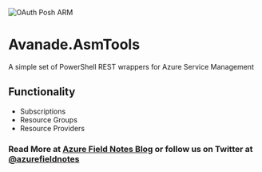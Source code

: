 [Azure Field Notes Blog]: https://www.azurefieldnotes.com
[@azurefieldnotes]: https://twitter.com/azurefieldnotes
![OAuth Posh ARM](https://azurefieldnotesblog.blob.core.windows.net/wp-content/2016/11/ARMRest.png)

# Avanade.AsmTools
A simple set of PowerShell REST wrappers for Azure Service Management

## Functionality
* Subscriptions
* Resource Groups
* Resource Providers


### Read More at [Azure Field Notes Blog][] or follow us on Twitter at [@azurefieldnotes][]
